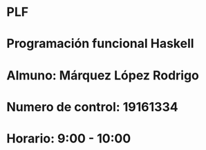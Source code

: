 # PLF
# Programación funcional Haskell
  # Almuno: Márquez López Rodrigo
  # Numero de control: 19161334
  # Horario: 9:00 - 10:00
